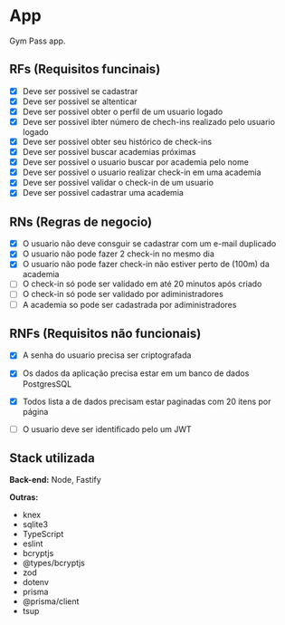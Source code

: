 # App

Gym Pass app.

## RFs (Requisitos funcinais)

- [X] Deve ser possivel se cadastrar 
- [x] Deve ser possivel se altenticar
- [x] Deve ser possivel obter o perfil de um usuario logado
- [x] Deve ser possivel ibter número de chech-ins realizado pelo usuario logado
- [x] Deve ser possivel obter seu histórico de check-ins
- [x] Deve ser possivel buscar academias próximas 
- [x] Deve ser possivel o usuario buscar por academia pelo nome
- [x] Deve ser possivel o usuario realizar check-in em uma academia
- [x] Deve ser possivel validar o check-in de um usuario 
- [x] Deve ser possivel cadastrar uma academia

## RNs (Regras de negocio)

- [X] O usuario não deve consguir se cadastrar com um e-mail duplicado
- [x] O usuario não pode fazer 2 check-in no mesmo dia
- [x] O usuario não pode fazer check-in não estiver perto de (100m) da academia
- [ ] O check-in só pode ser validado em até 20 minutos após criado
- [ ] O check-in só pode ser validado por adiministradores
- [ ] A academia so pode ser cadastrada por adiministradores

## RNFs (Requisitos não funcionais)

- [X] A senha do usuario precisa ser criptografada
- [X] Os dados da aplicação precisa estar em um banco de dados PostgresSQL
- [x] Todos lista a de dados precisam estar paginadas com 20 itens por página
- [ ] O usuario deve ser identificado pelo um JWT


## Stack utilizada


**Back-end:** Node, Fastify

**Outras:**

- knex
- sqlite3
- TypeScript
- eslint
- bcryptjs 
- @types/bcryptjs 
- zod
- dotenv
- prisma
- @prisma/client
- tsup

